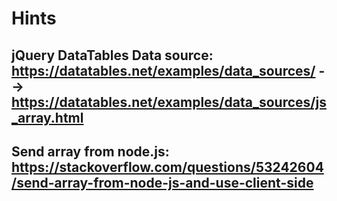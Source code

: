 # Hints

## jQuery DataTables Data source: https://datatables.net/examples/data_sources/ --> https://datatables.net/examples/data_sources/js_array.html
## Send array from node.js: https://stackoverflow.com/questions/53242604/send-array-from-node-js-and-use-client-side
